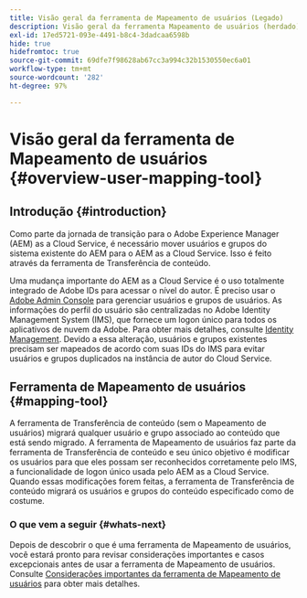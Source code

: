 ```yaml
---
title: Visão geral da ferramenta de Mapeamento de usuários (Legado)
description: Visão geral da ferramenta Mapeamento de usuários (herdado)
exl-id: 17ed5721-093e-4491-b8c4-3dadcaa6598b
hide: true
hidefromtoc: true
source-git-commit: 69dfe7f98628ab67cc3a994c32b1530550ec6a01
workflow-type: tm+mt
source-wordcount: '282'
ht-degree: 97%

---
```


# Visão geral da ferramenta de Mapeamento de usuários {#overview-user-mapping-tool}


<!-- Alexandru: drafting this for now

>[!CONTEXTUALHELP]
>id="aemcloud_ctt_usermapping"
>title="User Mapping Tool"
>abstract="The Content Transfer Tool helps you move users and groups from your existing AEM system to AEM as a Cloud Service. Existing users and groups need to be mapped to their IMS IDs to avoid duplicate users and groups on the Cloud Service author instance."
>additional-url="https://experienceleague.adobe.com/docs/experience-manager-cloud-service/moving/cloud-migration/content-transfer-tool/using-user-mapping-tool.html?lang=en#important-considerations" text="Important Considerations for using User Mapping Tool"
>additional-url="https://experienceleague.adobe.com/docs/experience-manager-cloud-service/moving/cloud-migration/content-transfer-tool/using-user-mapping-tool.html?lang=en#using-user-mapping-tool" text="Using User Mapping Tool"

-->

## Introdução {#introduction}

Como parte da jornada de transição para o Adobe Experience Manager (AEM) as a Cloud Service, é necessário mover usuários e grupos do sistema existente do AEM para o AEM as a Cloud Service. Isso é feito através da ferramenta de Transferência de conteúdo.

Uma mudança importante do AEM as a Cloud Service é o uso totalmente integrado de Adobe IDs para acessar o nível do autor.  É preciso usar o [Adobe Admin Console](https://helpx.adobe.com/br/enterprise/using/admin-console.html) para gerenciar usuários e grupos de usuários. As informações do perfil do usuário são centralizadas no Adobe Identity Management System (IMS), que fornece um logon único para todos os aplicativos de nuvem da Adobe. Para obter mais detalhes, consulte [Identity Management](https://experienceleague.adobe.com/docs/experience-manager-cloud-service/overview/what-is-new-and-different.html?lang=pt-BR#identity-management). Devido a essa alteração, usuários e grupos existentes precisam ser mapeados de acordo com suas IDs do IMS para evitar usuários e grupos duplicados na instância de autor do Cloud Service.

## Ferramenta de Mapeamento de usuários {#mapping-tool}

A ferramenta de Transferência de conteúdo (sem o Mapeamento de usuários) migrará qualquer usuário e grupo associado ao conteúdo que está sendo migrado. A ferramenta de Mapeamento de usuários faz parte da ferramenta de Transferência de conteúdo e seu único objetivo é modificar os usuários para que eles possam ser reconhecidos corretamente pelo IMS, a funcionalidade de logon único usada pelo AEM as a Cloud Service. Quando essas modificações forem feitas, a ferramenta de Transferência de conteúdo migrará os usuários e grupos do conteúdo especificado como de costume.

### O que vem a seguir {#whats-next}

Depois de descobrir o que é uma ferramenta de Mapeamento de usuários, você estará pronto para revisar considerações importantes e casos excepcionais antes de usar a ferramenta de Mapeamento de usuários. Consulte [Considerações importantes da ferramenta de Mapeamento de usuários](/help/journey-migration/content-transfer-tool/user-mapping-tool-legacy/considerations-user-mapping-tool-legacy.md) para obter mais detalhes.
